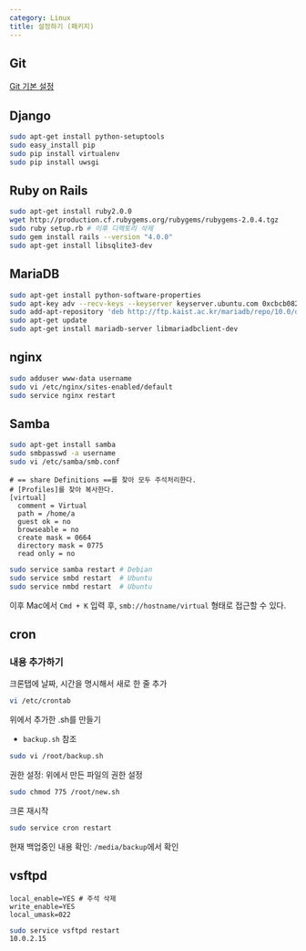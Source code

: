 ```yaml
---
category: Linux
title: 설정하기 (패키지)
---
```


## Git
[Git 기본 설정](../../git/config)


## Django
```bash
sudo apt-get install python-setuptools
sudo easy_install pip
sudo pip install virtualenv
sudo pip install uwsgi
```

## Ruby on Rails
```bash
sudo apt-get install ruby2.0.0
wget http://production.cf.rubygems.org/rubygems/rubygems-2.0.4.tgz
sudo ruby setup.rb # 이후 디렉토리 삭제
sudo gem install rails --version "4.0.0"
sudo apt-get install libsqlite3-dev
```

## MariaDB
```bash
sudo apt-get install python-software-properties
sudo apt-key adv --recv-keys --keyserver keyserver.ubuntu.com 0xcbcb082a1bb943db
sudo add-apt-repository 'deb http://ftp.kaist.ac.kr/mariadb/repo/10.0/debian wheezy main'
sudo apt-get update
sudo apt-get install mariadb-server libmariadbclient-dev
```

## nginx
```bash
sudo adduser www-data username
sudo vi /etc/nginx/sites-enabled/default
sudo service nginx restart
```

## Samba
```bash
sudo apt-get install samba
sudo smbpasswd -a username
sudo vi /etc/samba/smb.conf
```
```config
# == share Definitions ==를 찾아 모두 주석처리한다.
# [Profiles]를 찾아 복사한다.
[virtual]
  comment = Virtual
  path = /home/a
  guest ok = no
  browseable = no
  create mask = 0664
  directory mask = 0775
  read only = no
```
```bash
sudo service samba restart # Debian
sudo service smbd restart  # Ubuntu
sudo service nmbd restart  # Ubuntu
```

이후 Mac에서 `Cmd + K` 입력 후, `smb://hostname/virtual` 형태로 접근할 수 있다.

## cron

### 내용 추가하기
크론탭에 날짜, 시간을 명시해서 새로 한 줄 추가

```bash
vi /etc/crontab
```

위에서 추가한 .sh를 만들기
- `backup.sh` 참조

```bash
sudo vi /root/backup.sh
```

권한 설정: 위에서 만든 파일의 권한 설정

```bash
sudo chmod 775 /root/new.sh
```


크론 재시작

```bash
sudo service cron restart
```

현재 백업중인 내용 확인: `/media/backup`에서 확인


## vsftpd
```config
local_enable=YES # 주석 삭제
write_enable=YES
local_umask=022
```
```bash
sudo service vsftpd restart
10.0.2.15
```
